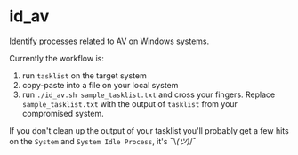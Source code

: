 # id_av
Identify processes related to AV on Windows systems.

Currently the workflow is:
1. run `tasklist` on the target system
1. copy-paste into a file on your local system
1. run `./id_av.sh sample_tasklist.txt` and cross your fingers. Replace `sample_tasklist.txt` with the output of `tasklist` from your compromised system.

If you don't clean up the output of your tasklist you'll probably get a few hits on the `System` and `System Idle Process`, it's ¯\\_(ツ)_/¯
